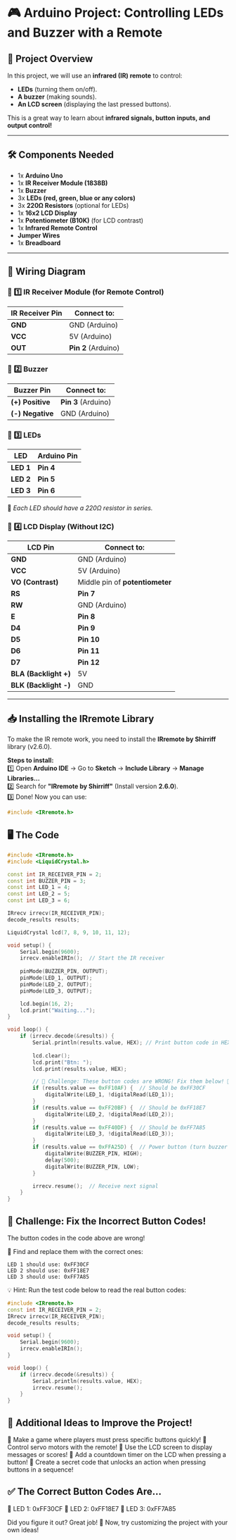 # 🎮 Arduino Project: Controlling LEDs and Buzzer with a Remote

## 📌 Project Overview  
In this project, we will use an **infrared (IR) remote** to control:  
- **LEDs** (turning them on/off).  
- **A buzzer** (making sounds).  
- **An LCD screen** (displaying the last pressed buttons).  

This is a great way to learn about **infrared signals, button inputs, and output control!**  

---

## 🛠 Components Needed  
- 1x **Arduino Uno**  
- 1x **IR Receiver Module (1838B)**  
- 1x **Buzzer**  
- 3x **LEDs (red, green, blue or any colors)**  
- 3x **220Ω Resistors** (optional for LEDs)  
- 1x **16x2 LCD Display**  
- 1x **Potentiometer (B10K)** (for LCD contrast)  
- 1x **Infrared Remote Control**  
- **Jumper Wires**  
- 1x **Breadboard**  

---

## 🔌 Wiring Diagram  

### 📌 **1️⃣ IR Receiver Module (for Remote Control)**
| IR Receiver Pin | Connect to: |
|----------------|-------------|
| **GND**        | GND (Arduino) |
| **VCC**        | 5V (Arduino) |
| **OUT**        | **Pin 2** (Arduino) |

### 📌 **2️⃣ Buzzer**
| Buzzer Pin  | Connect to: |
|------------|-------------|
| **(+) Positive** | **Pin 3** (Arduino) |
| **(-) Negative** | GND (Arduino) |

### 📌 **3️⃣ LEDs**
| LED | Arduino Pin |
|-----|------------|
| **LED 1** | **Pin 4** |
| **LED 2** | **Pin 5** |
| **LED 3** | **Pin 6** |

🔹 *Each LED should have a 220Ω resistor in series.*  

### 📌 **4️⃣ LCD Display (Without I2C)**
| LCD Pin | Connect to: |
|---------|------------|
| **GND**  | GND (Arduino) |
| **VCC**  | 5V (Arduino) |
| **VO (Contrast)** | Middle pin of **potentiometer** |
| **RS**   | **Pin 7** |
| **RW**   | GND (Arduino) |
| **E**    | **Pin 8** |
| **D4**   | **Pin 9** |
| **D5**   | **Pin 10** |
| **D6**   | **Pin 11** |
| **D7**   | **Pin 12** |
| **BLA (Backlight +)** | 5V |
| **BLK (Backlight -)** | GND |

---

## 📥 Installing the IRremote Library  

To make the IR remote work, you need to install the **IRremote by Shirriff** library (v2.6.0).  

**Steps to install:**  
1️⃣ Open **Arduino IDE** → Go to **Sketch** → **Include Library** → **Manage Libraries...**  
2️⃣ Search for **"IRremote by Shirriff"** (Install version **2.6.0**).  
3️⃣ Done! Now you can use:  
```cpp
#include <IRremote.h>
```



## 🖥 The Code

```cpp
#include <IRremote.h>
#include <LiquidCrystal.h>

const int IR_RECEIVER_PIN = 2;
const int BUZZER_PIN = 3;
const int LED_1 = 4;
const int LED_2 = 5;
const int LED_3 = 6;

IRrecv irrecv(IR_RECEIVER_PIN);
decode_results results;

LiquidCrystal lcd(7, 8, 9, 10, 11, 12);

void setup() {
    Serial.begin(9600);
    irrecv.enableIRIn();  // Start the IR receiver
    
    pinMode(BUZZER_PIN, OUTPUT);
    pinMode(LED_1, OUTPUT);
    pinMode(LED_2, OUTPUT);
    pinMode(LED_3, OUTPUT);

    lcd.begin(16, 2);
    lcd.print("Waiting...");
}

void loop() {
    if (irrecv.decode(&results)) {
        Serial.println(results.value, HEX); // Print button code in HEX
        
        lcd.clear();
        lcd.print("Btn: ");
        lcd.print(results.value, HEX);

        // 🚨 Challenge: These button codes are WRONG! Fix them below! 🚨
        if (results.value == 0xFF10AF) {  // Should be 0xFF30CF
            digitalWrite(LED_1, !digitalRead(LED_1));
        }
        if (results.value == 0xFF20BF) {  // Should be 0xFF18E7
            digitalWrite(LED_2, !digitalRead(LED_2));
        }
        if (results.value == 0xFF40DF) {  // Should be 0xFF7A85
            digitalWrite(LED_3, !digitalRead(LED_3));
        }
        if (results.value == 0xFFA25D) {  // Power button (turn buzzer ON for 0.5s)
            digitalWrite(BUZZER_PIN, HIGH);
            delay(500);
            digitalWrite(BUZZER_PIN, LOW);
        }

        irrecv.resume();  // Receive next signal
    }
}
```

## 🎯 Challenge: Fix the Incorrect Button Codes!

The button codes in the code above are wrong!

🔴 Find and replace them with the correct ones:

    LED 1 should use: 0xFF30CF
    LED 2 should use: 0xFF18E7
    LED 3 should use: 0xFF7A85

💡 Hint: Run the test code below to read the real button codes:

```cpp
#include <IRremote.h>
const int IR_RECEIVER_PIN = 2;
IRrecv irrecv(IR_RECEIVER_PIN);
decode_results results;

void setup() {
    Serial.begin(9600);
    irrecv.enableIRIn();
}

void loop() {
    if (irrecv.decode(&results)) {
        Serial.println(results.value, HEX);
        irrecv.resume();
    }
}
```

## 🎨 Additional Ideas to Improve the Project!

🔹 Make a game where players must press specific buttons quickly!
🔹 Control servo motors with the remote!
🔹 Use the LCD screen to display messages or scores!
🔹 Add a countdown timer on the LCD when pressing a button!
🔹 Create a secret code that unlocks an action when pressing buttons in a sequence!

## ✅ The Correct Button Codes Are...

🎉 LED 1: 0xFF30CF
🎉 LED 2: 0xFF18E7
🎉 LED 3: 0xFF7A85

Did you figure it out? Great job! 🚀
Now, try customizing the project with your own ideas!
